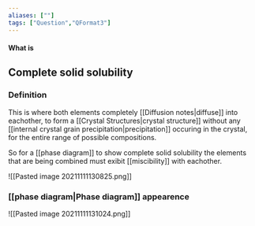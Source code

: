 ```yaml
---
aliases: [""]
tags: ["Question","QFormat3"]
---
```


#### What is
## Complete solid solubility
### Definition
This is where both elements completely [[Diffusion notes|diffuse]] into eachother, to form a [[Crystal Structures|crystal structure]] without any [[internal crystal grain precipitation|precipitation]] occuring in the crystal, for the entire range of possible compositions.

So for a [[phase diagram]] to show complete solid solubility the elements that are being combined must exibit [[miscibility]] with eachother.

![[Pasted image 20211111130825.png]]

### [[phase diagram|Phase diagram]] appearence

![[Pasted image 20211111131024.png]]